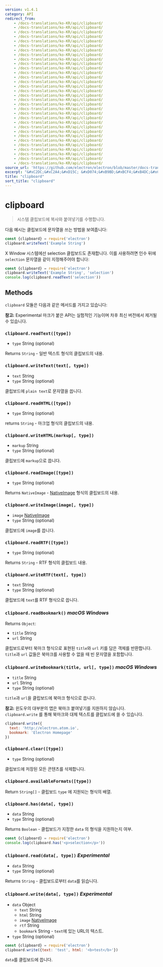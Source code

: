 ```yaml
---
version: v1.4.1
category: API
redirect_from:
    - /docs-translations/ko-KR/api/clipboard/
    - /docs-translations/ko-KR/api/clipboard/
    - /docs-translations/ko-KR/api/clipboard/
    - /docs-translations/ko-KR/api/clipboard/
    - /docs-translations/ko-KR/api/clipboard/
    - /docs-translations/ko-KR/api/clipboard/
    - /docs-translations/ko-KR/api/clipboard/
    - /docs-translations/ko-KR/api/clipboard/
    - /docs-translations/ko-KR/api/clipboard/
    - /docs-translations/ko-KR/api/clipboard/
    - /docs-translations/ko-KR/api/clipboard/
    - /docs-translations/ko-KR/api/clipboard/
    - /docs-translations/ko-KR/api/clipboard/
    - /docs-translations/ko-KR/api/clipboard/
    - /docs-translations/ko-KR/api/clipboard/
    - /docs-translations/ko-KR/api/clipboard/
    - /docs-translations/ko-KR/api/clipboard/
    - /docs-translations/ko-KR/api/clipboard/
    - /docs-translations/ko-KR/api/clipboard/
    - /docs-translations/ko-KR/api/clipboard/
    - /docs-translations/ko-KR/api/clipboard/
    - /docs-translations/ko-KR/api/clipboard/
    - /docs-translations/ko-KR/api/clipboard/
    - /docs-translations/ko-KR/api/clipboard/
    - /docs-translations/ko-KR/api/clipboard/
    - /docs-translations/ko-KR/api/clipboard/
    - /docs-translations/ko-KR/api/clipboard/
    - /docs-translations/ko-KR/api/clipboard/
    - /docs-translations/ko-KR/api/clipboard/
    - /docs-translations/ko-KR/api/clipboard/
    - /docs-translations/ko-KR/api/clipboard/
    - /docs-translations/ko-KR/api/clipboard/
source_url: 'https://github.com/electron/electron/blob/master/docs-translations/ko-KR/api/clipboard.md'
excerpt: "&#xC2DC;&#xC2A4;&#xD15C; &#xD074;&#xB9BD;&#xBCF4;&#xB4DC;&#xC5D0; &#xBCF5;&#xC0AC;&#xC640; &#xBD99;&#xC5EC;&#xB123;&#xAE30;&#xB97C; &#xC218;&#xD589;&#xD569;&#xB2C8;&#xB2E4;."
title: "clipboard"
sort_title: "clipboard"
---
```


# clipboard

> 시스템 클립보드에 복사와 붙여넣기를 수행합니다.

다음 예시는 클립보드에 문자열을 쓰는 방법을 보여줍니다:

```javascript
const {clipboard} = require('electron')
clipboard.writeText('Example String')
```

X Window 시스템에선 selection 클립보드도 존재합니다. 이를 사용하려면 인수 뒤에
`selection` 문자열을 같이 지정해주어야 합니다:

```javascript
const {clipboard} = require('electron')
clipboard.writeText('Example String', 'selection')
console.log(clipboard.readText('selection'))
```

## Methods

`clipboard` 모듈은 다음과 같은 메서드를 가지고 있습니다:

**참고:** Experimental 마크가 붙은 API는 실험적인 기능이며 차후 최신 버전에서 제거될
수 있습니다.

### `clipboard.readText([type])`

* `type` String (optional)

Returns `String` - 일반 텍스트 형식의 클립보드의 내용.

### `clipboard.writeText(text[, type])`

* `text` String
* `type` String (optional)

클립보드에 `plain text`로 문자열을 씁니다.

### `clipboard.readHTML([type])`

* `type` String (optional)

returns `String` - 마크업 형식의 클립보드의 내용.

### `clipboard.writeHTML(markup[, type])`

* `markup` String
* `type` String (optional)

클립보드에 `markup`으로 씁니다.

### `clipboard.readImage([type])`

* `type` String (optional)

Returns `NativeImage` - [NativeImage](http://tinydew4.github.io/electron-ko/docs/api/native-image) 형식의 클립보드의 내용.

### `clipboard.writeImage(image[, type])`

* `image` [NativeImage](http://tinydew4.github.io/electron-ko/docs/api/native-image)
* `type` String (optional)

클립보드에 `image`를 씁니다.

### `clipboard.readRTF([type])`

* `type` String (optional)

Returns `String` - RTF 형식의 클립보드 내용.

### `clipboard.writeRTF(text[, type])`

* `text` String
* `type` String (optional)

클립보드에 `text`를 RTF 형식으로 씁니다.

### `clipboard.readBookmark()` _macOS_ _Windows_

Returns `Object`:
* `title` String
* `url` String

클립보드로부터 북마크 형식으로 표현된 `title`와 `url` 키를 담은 객체를 반환합니다.
`title`과 `url` 값들은 북마크를 사용할 수 없을 때 빈 문자열을 포함합니다.

### `clipboard.writeBookmark(title, url[, type])` _macOS_ _Windows_

* `title` String
* `url` String
* `type` String (optional)

`title`과 `url`을 클립보드에 북마크 형식으로 씁니다.

**참고:** 윈도우의 대부분의 앱은 북마크 붙여넣기를 지원하지 않습니다.
`clipboard.write` 를 통해 북마크와 대체 텍스트를 클립보드에 쓸 수 있습니다.

```javascript
clipboard.write({
  text: 'http://electron.atom.io',
  bookmark: 'Electron Homepage'
})
```

### `clipboard.clear([type])`

* `type` String (optional)

클립보드에 저장된 모든 콘텐츠를 삭제합니다.

### `clipboard.availableFormats([type])`

Return `String[]` - 클립보드 `type` 에 지원되는 형식의 배열.

### `clipboard.has(data[, type])`

* `data` String
* `type` String (optional)

Returns `Boolean` - 클립보드가 지정한 `data` 의 형식을 지원하는지 여부.

```javascript
const {clipboard} = require('electron')
console.log(clipboard.has('<p>selection</p>'))
```

### `clipboard.read(data[, type])` _Experimental_

* `data` String
* `type` String (optional)

Returns `String` - 클립보드로부터 `data`를 읽습니다.

### `clipboard.write(data[, type])` _Experimental_

* `data` Object
  * `text` String
  * `html` String
  * `image` [NativeImage](http://tinydew4.github.io/electron-ko/docs/api/native-image)
  * `rtf` String
  * `bookmark` String - `text`에 있는 URL의 텍스트.
* `type` String (optional)

```javascript
const {clipboard} = require('electron')
clipboard.write({text: 'test', html: '<b>test</b>'})
```

`data`를 클립보드에 씁니다.
